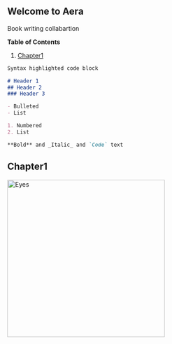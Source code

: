 ## Welcome to Aera

Book writing collabartion

**Table of Contents**

1. [Chapter1](#chapter1)

```markdown
Syntax highlighted code block

# Header 1
## Header 2
### Header 3

- Bulleted
- List

1. Numbered
2. List

**Bold** and _Italic_ and `Code` text
```

## Chapter1
<a href="https://github.com/MiaHub/Aera/blob/main/README.md">
  <img src="https://cdn.pixabay.com/photo/2018/01/06/09/25/hijab-3064633_960_720.jpg" alt="Eyes" style="width:430x;height:360px;">
</a> 

